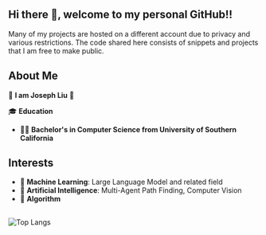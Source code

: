 ## Hi there 👋, welcome to my personal GitHub!!
Many of my projects are hosted on a different account due to privacy and various restrictions. The code shared here consists of snippets and projects that I am free to make public.

## About Me
🙋 **I am Joseph Liu** 🙋

🎓 **Education**
- 👨‍💻 **Bachelor's in Computer Science from University of Southern California**

## Interests
- 🤖 **Machine Learning**: Large Language Model and related field
- 🧠 **Artificial Intelligence**: Multi-Agent Path Finding, Computer Vision
- 🎋 **Algorithm**

##
![Top Langs](https://github-readme-stats.vercel.app/api/top-langs/?username=MajikalExplosions&layout=compact)

<!--
**MajikalExplosions/MajikalExplosions** is a ✨ _special_ ✨ repository because its `README.md` (this file) appears on your GitHub profile.

Here are some ideas to get you started:

- 🔭 I’m currently working on ...
- 🌱 I’m currently learning ...
- 👯 I’m looking to collaborate on ...
- 🤔 I’m looking for help with ...
- 💬 Ask me about ...
- 📫 How to reach me: ...
- 😄 Pronouns: ...
- ⚡ Fun fact: ...
-->
